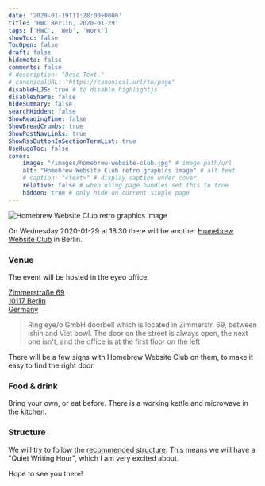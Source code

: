 ```yaml
---
date: '2020-01-19T11:28:00+0000'
title: 'HWC Berlin, 2020-01-29'
tags: ['HWC', 'Web', 'Work']
showToc: false
TocOpen: false
draft: false
hidemeta: false
comments: false
# description: "Desc Text."
# canonicalURL: "https://canonical.url/to/page"
disableHLJS: true # to disable highlightjs
disableShare: false
hideSummary: false
searchHidden: false
ShowReadingTime: false
ShowBreadCrumbs: true
ShowPostNavLinks: true
ShowRssButtonInSectionTermList: true
UseHugoToc: false
cover:
    image: "/images/homebrew-website-club.jpg" # image path/url
    alt: "Homebrew Website Club retro graphics image" # alt text
    # caption: "<text>" # display caption under cover
    relative: false # when using page bundles set this to true
    hidden: true # only hide on current single page
---
```


![Homebrew Website Club retro graphics image](/images/homebrew-website-club.jpg)

On Wednesday 2020-01-29 at 18.30 there will be another [Homebrew Website Club](https://indieweb.org/Homebrew_Website_Club) in Berlin.

### Venue

The event will be hosted in the eyeo office.

<a href="https://goo.gl/maps/DxVLE6f6xVh2gtSAA">
Zimmerstraße 69<br/>
10117 Berlin<br/>
Germany<br/>
</a>

> Ring eye/o GmbH doorbell which is located in Zimmerstr. 69, between ishin and Viet bowl. The door on the street is always open, the next one isn't, and the office is at the first floor on the left

There will be a few signs with Homebrew Website Club on them, to make it easy to find the right door.

### Food & drink

Bring your own, or eat before. There is a working kettle and microwave in the kitchen.

### Structure

We will try to follow the [recommended structure](https://indieweb.org/Homebrew_Website_Club#structure). This means we will have a "Quiet Writing Hour", which I am very excited about.

Hope to see you there!
